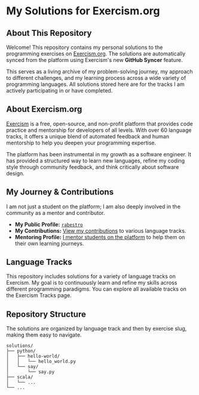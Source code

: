 # My Solutions for Exercism.org

## About This Repository

Welcome\! This repository contains my personal solutions to the programming exercises on [Exercism.org](https://exercism.org). The solutions are automatically synced from the platform using Exercism's new **GitHub Syncer** feature.

This serves as a living archive of my problem-solving journey, my approach to different challenges, and my learning process across a wide variety of programming languages. All solutions stored here are for the tracks I am actively participating in or have completed.

## About Exercism.org

[Exercism](https://exercism.org) is a free, open-source, and non-profit platform that provides code practice and mentorship for developers of all levels. With over 60 language tracks, it offers a unique blend of automated feedback and human mentorship to help you deepen your programming expertise.

The platform has been instrumental in my growth as a software engineer. It has provided a structured way to learn new languages, refine my coding style through community feedback, and think critically about software design.

## My Journey & Contributions

I am not just a student on the platform; I am also deeply involved in the community as a mentor and contributor.

  * **My Public Profile:** [`rabestro`](https://www.google.com/search?q=%5Bhttps://exercism.org/profiles/rabestro%5D\(https://exercism.org/profiles/rabestro\))
  * **My Contributions:** [View my contributions](https://exercism.org/profiles/rabestro/contributions) to various language tracks.
  * **Mentoring Profile:** [I mentor students on the platform](https://exercism.org/profiles/rabestro/testimonials) to help them on their own learning journeys.

## Language Tracks

This repository includes solutions for a variety of language tracks on Exercism. My goal is to continuously learn and refine my skills across different programming paradigms. You can explore all available tracks on the Exercism Tracks page.

## Repository Structure

The solutions are organized by language track and then by exercise slug, making them easy to navigate.

```
solutions/
├── python/
│   ├── hello-world/
│   │   └── hello_world.py
│   └── say/
│       └── say.py
├── scala/
│   └── ...
└── ...
```
